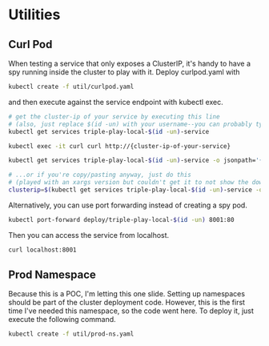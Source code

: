 # Utilities

## Curl Pod

When testing a service that only exposes a ClusterIP, it's handy to have a spy running inside the cluster to play with it. Deploy curlpod.yaml with

```sh
kubectl create -f util/curlpod.yaml
```

and then execute against the service endpoint with kubectl exec.

```sh
# get the cluster-ip of your service by executing this line
# (also, just replace $(id -un) with your username--you can probably type it quicker)
kubectl get services triple-play-local-$(id -un)-service

kubectl exec -it curl curl http://{cluster-ip-of-your-service}

kubectl get services triple-play-local-$(id -un)-service -o jsonpath='{spec.clusterIP}'

# ...or if you're copy/pasting anyway, just do this
# (played with an xargs version but couldn't get it to not show the download progress)
clusterip=$(kubectl get services triple-play-local-$(id -un)-service -o jsonpath='{.spec.clusterIP}') && kubectl exec -it curl curl ${clusterip}
```

Alternatively, you can use port forwarding instead of creating a spy pod.

```sh
kubectl port-forward deploy/triple-play-local-$(id -un) 8001:80
```

Then you can access the service from localhost.

```sh
curl localhost:8001
```

## Prod Namespace

Because this is a POC, I'm letting this one slide. Setting up namespaces should be part of the cluster deployment code.
However, this is the first time I've needed this namespace, so the code went here. To deploy it, just execute the following command.

```sh
kubectl create -f util/prod-ns.yaml
```

